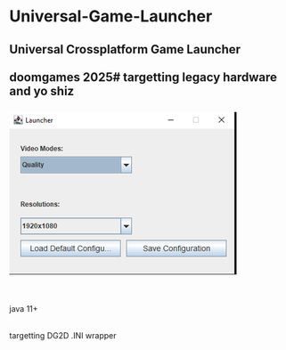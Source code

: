 # Universal-Game-Launcher
Universal Crossplatform Game Launcher
<br>
<br>
doomgames 2025# targetting legacy hardware and yo shiz
<br>
<br>
<img src="image.png"></img>
<br>
-----
<br>
<p>java 11+</p>
<br>
targetting DG2D .INI wrapper
